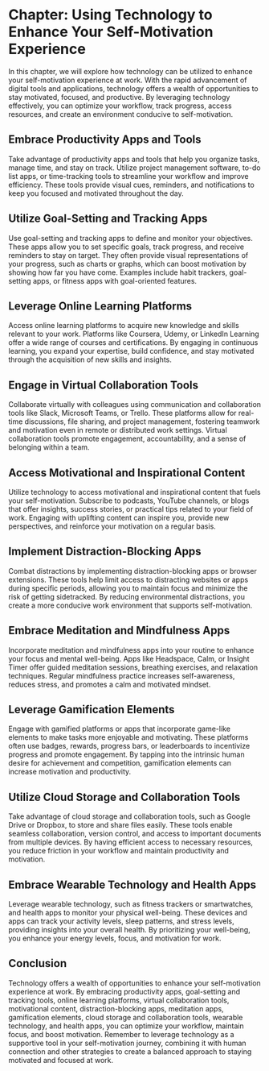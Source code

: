 Chapter: Using Technology to Enhance Your Self-Motivation Experience
====================================================================

In this chapter, we will explore how technology can be utilized to enhance your self-motivation experience at work. With the rapid advancement of digital tools and applications, technology offers a wealth of opportunities to stay motivated, focused, and productive. By leveraging technology effectively, you can optimize your workflow, track progress, access resources, and create an environment conducive to self-motivation.

Embrace Productivity Apps and Tools
-----------------------------------

Take advantage of productivity apps and tools that help you organize tasks, manage time, and stay on track. Utilize project management software, to-do list apps, or time-tracking tools to streamline your workflow and improve efficiency. These tools provide visual cues, reminders, and notifications to keep you focused and motivated throughout the day.

Utilize Goal-Setting and Tracking Apps
--------------------------------------

Use goal-setting and tracking apps to define and monitor your objectives. These apps allow you to set specific goals, track progress, and receive reminders to stay on target. They often provide visual representations of your progress, such as charts or graphs, which can boost motivation by showing how far you have come. Examples include habit trackers, goal-setting apps, or fitness apps with goal-oriented features.

Leverage Online Learning Platforms
----------------------------------

Access online learning platforms to acquire new knowledge and skills relevant to your work. Platforms like Coursera, Udemy, or LinkedIn Learning offer a wide range of courses and certifications. By engaging in continuous learning, you expand your expertise, build confidence, and stay motivated through the acquisition of new skills and insights.

Engage in Virtual Collaboration Tools
-------------------------------------

Collaborate virtually with colleagues using communication and collaboration tools like Slack, Microsoft Teams, or Trello. These platforms allow for real-time discussions, file sharing, and project management, fostering teamwork and motivation even in remote or distributed work settings. Virtual collaboration tools promote engagement, accountability, and a sense of belonging within a team.

Access Motivational and Inspirational Content
---------------------------------------------

Utilize technology to access motivational and inspirational content that fuels your self-motivation. Subscribe to podcasts, YouTube channels, or blogs that offer insights, success stories, or practical tips related to your field of work. Engaging with uplifting content can inspire you, provide new perspectives, and reinforce your motivation on a regular basis.

Implement Distraction-Blocking Apps
-----------------------------------

Combat distractions by implementing distraction-blocking apps or browser extensions. These tools help limit access to distracting websites or apps during specific periods, allowing you to maintain focus and minimize the risk of getting sidetracked. By reducing environmental distractions, you create a more conducive work environment that supports self-motivation.

Embrace Meditation and Mindfulness Apps
---------------------------------------

Incorporate meditation and mindfulness apps into your routine to enhance your focus and mental well-being. Apps like Headspace, Calm, or Insight Timer offer guided meditation sessions, breathing exercises, and relaxation techniques. Regular mindfulness practice increases self-awareness, reduces stress, and promotes a calm and motivated mindset.

Leverage Gamification Elements
------------------------------

Engage with gamified platforms or apps that incorporate game-like elements to make tasks more enjoyable and motivating. These platforms often use badges, rewards, progress bars, or leaderboards to incentivize progress and promote engagement. By tapping into the intrinsic human desire for achievement and competition, gamification elements can increase motivation and productivity.

Utilize Cloud Storage and Collaboration Tools
---------------------------------------------

Take advantage of cloud storage and collaboration tools, such as Google Drive or Dropbox, to store and share files easily. These tools enable seamless collaboration, version control, and access to important documents from multiple devices. By having efficient access to necessary resources, you reduce friction in your workflow and maintain productivity and motivation.

Embrace Wearable Technology and Health Apps
-------------------------------------------

Leverage wearable technology, such as fitness trackers or smartwatches, and health apps to monitor your physical well-being. These devices and apps can track your activity levels, sleep patterns, and stress levels, providing insights into your overall health. By prioritizing your well-being, you enhance your energy levels, focus, and motivation for work.

Conclusion
----------

Technology offers a wealth of opportunities to enhance your self-motivation experience at work. By embracing productivity apps, goal-setting and tracking tools, online learning platforms, virtual collaboration tools, motivational content, distraction-blocking apps, meditation apps, gamification elements, cloud storage and collaboration tools, wearable technology, and health apps, you can optimize your workflow, maintain focus, and boost motivation. Remember to leverage technology as a supportive tool in your self-motivation journey, combining it with human connection and other strategies to create a balanced approach to staying motivated and focused at work.
